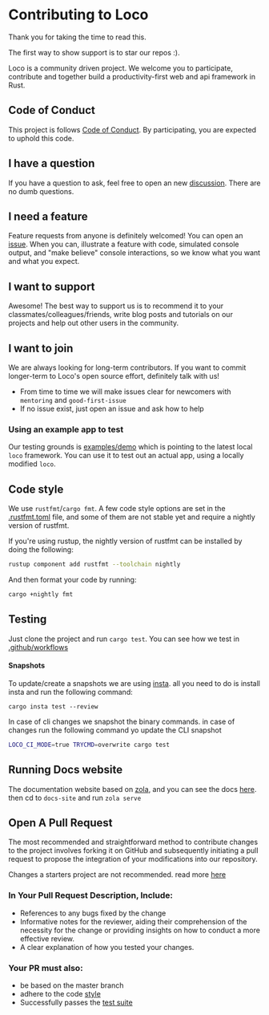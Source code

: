 # Contributing to Loco

Thank you for taking the time to read this.

The first way to show support is to star our repos :).


Loco is a community driven project. We welcome you to participate, contribute and together build a productivity-first web and api framework in Rust.

## Code of Conduct

This project is follows [Code of Conduct](CODE_OF_CONDUCT.md). By participating, you are expected to uphold this code.

## I have a question

If you have a question to ask, feel free to open an new [discussion](https://github.com/loco-rs/loco/discussions). There are no dumb questions.

## I need a feature

Feature requests from anyone is definitely welcomed! You can open an [issue](https://github.com/loco-rs/loco/issues/new/choose). When you can, illustrate a feature with code, simulated console output, and "make believe" console interactions, so we know what you want and what you expect.

## I want to support

Awesome! The best way to support us is to recommend it to your classmates/colleagues/friends, write blog posts and tutorials on our projects and help out other users in the community.

## I want to join

We are always looking for long-term contributors. If you want to commit longer-term to Loco's open source effort, definitely talk with us!

* From time to time we will make issues clear for newcomers with `mentoring` and `good-first-issue`
* If no issue exist, just open an issue and ask how to help

### Using an example app to test

Our testing grounds is [examples/demo](examples/demo/) which is pointing to the latest local `loco` framework. You can use it to test out an actual app, using a locally modified `loco`.


## Code style

We use `rustfmt`/`cargo fmt`. A few code style options are set in the [.rustfmt.toml](.rustfmt.toml) file, and some of them are not stable yet and require a nightly version of rustfmt.

If you're using rustup, the nightly version of rustfmt can be installed by doing the following:
```sh
rustup component add rustfmt --toolchain nightly
```
And then format your code by running:
```sh
cargo +nightly fmt
```

## Testing

Just clone the project and run `cargo test`.
You can see how we test in [.github/workflows](.github/workflows/)

#### Snapshots
To update/create a snapshots we are using [insta](https://github.com/mitsuhiko/insta). all you need to do is install insta and run the following command:
```
cargo insta test --review
```

In case of cli changes we snapshot the binary commands. in case of changes run the following command yo update the CLI snapshot
```sh
LOCO_CI_MODE=true TRYCMD=overwrite cargo test
```

## Running Docs website
The documentation website based on [zola](https://www.getzola.org/), and you can see the docs [here](./docs-site/).
then cd to `docs-site` and run `zola serve`


## Open A Pull Request

The most recommended and straightforward method to contribute changes to the project involves forking it on GitHub and subsequently initiating a pull request to propose the integration of your modifications into our repository.

Changes a starters project are not recommended. read more [here](./starters/README.md)

### In Your Pull Request Description, Include:
- References to any bugs fixed by the change
- Informative notes for the reviewer, aiding their comprehension of the necessity for the change or providing insights on how to conduct a more effective review.
- A clear explanation of how you tested your changes.

### Your PR must also:
- be based on the master branch
- adhere to the code [style](#code-style)
- Successfully passes the [test suite](#testing)
